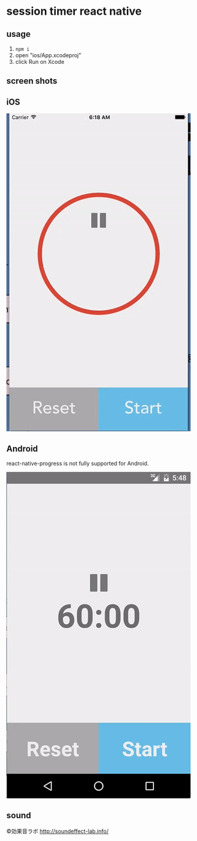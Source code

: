session timer react native
==========================

usage
-----

1. `npm i`
2. open "ios/App.xcodeproj"
3. click Run on Xcode

screen shots
------------

## iOS

![ios](https://raw.githubusercontent.com/builderscon/session-timer/images/react-native/images/ios.gif)

## Android

react-native-progress is not fully supported for Android.

![android](https://raw.githubusercontent.com/builderscon/session-timer/images/react-native/images/android.gif)

sound
-----

©効果音ラボ
http://soundeffect-lab.info/

